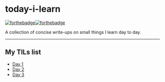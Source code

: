 # today-i-learn

[![forthebadge](https://forthebadge.com/images/badges/built-with-love.svg)](https://wajahatkarim.com)[![forthebadge](https://forthebadge.com/images/badges/makes-people-smile.svg)](https://wajahatkarim.com)

A collection of concise write-ups on small things I learn day to day.

---

## My TILs list

- [Day 1](list/day1.md)
- [Day 2](list/day2.md)
- [Day 3](list/day3.md)
